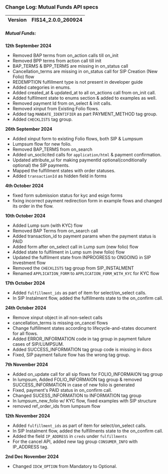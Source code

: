 ### Change Log:  Mutual Funds API specs

| Version | FIS14_2.0.0_260924 |
| :------ | :----------------- |

##### Mutual Funds:

 ****12th September 2024****

- Removed BAP terms from on_action calls till on_init
- Removed BPP terms from action call till init
- BAP_TERMS & BPP_TERMS  are missing in on_status call
- Cancellation_terms are missing in on_status call for SIP Creation (New Folio) flow
- REDEMPTION fulfillment type is not present in developer guide
- Added categories in enums.
- Added created_at & updated_at to all on_actions call from on_init call.
- Added fulfilment state to enums section & added to examples as well.
- Removed payment Id from on_select & init calls.
- Removed xinput from Existing Folio flows.
- Added tag `MANDATE_IDENTIFIER` as part PAYMENT_METHOD tag group.
- Added `CHECKLISTS` tag group.

 ****26th September 2024****

- Added xinput form to existing Folio flows, both SIP & Lumpsum
- Lumpsum flow for new folio.
- Removed BAP_TERMS from on_search
- Added un_soclicited calls for `application/html` & payment confirmation.
- Updated attribute_ui for making paymentId optional(conditionally optional) the SIP payments.
- Mapped the fulfillment states with order statuses.
- Added `transactionId` as hidden field in forms

****4th October 2024****
- fixed form submission status for kyc and esign forms
- fixing incorrect payment redirection form in example flows and changed its order in the flow.

****10th October 2024****
- Added Lump sum (with KYC) flow
- Removed BAP Terms from on_search call
- Added transaction_id to payment params when the payment status is PAID
- Added form after on_select call in Lump sum (new folio) flow
- Added state to fulfilment in Lump sum (new folio) flow
- Updated the fulfilment state from INPROGRESS to ONGOING in SIP Investment flow
- Removed the `CHECKLISTS` tag group from SIP_INSTALMENT 
- Renamed `APPLICATION_FORM` to  `APPLICATION_FORM_WITH_KYC` for KYC flow 

****17th October 2024****
 - Added `fulfillment_ids` as part of item for select/on_select calls.
 - In SIP Instalment flow, added the fulfillments state to the on_confirm call. 


****24th October 2024****
 - Remove xinput object in all non-select calls
 - cancellation_terms is missing on_cancel flows
 - Change fulfillment states according to lifecycle-and-states  document for all flows.
 - Added ERROR_INFORMATION code in tag group in payment failure cases of SIP/LUMPSUM.
 - Added SUCCESS_INFORMATION tag group code is missing in docs
 - Fixed, SIP payment failure flow has the wrong tag group.

****7th November 2024****
 - Added on_update call for all sip flows for FOLIO_INFORMAION tag group
 - In lumpsum, Added FOLIO_INFORMAION tag group & removed SUCCESS_INFORMATION in case of new folio is generated
 - Fixed, payment's PAID status in on_confirm call.
 - Changed SUCESS_INFORMATION to INFORMATION tag group
 - In lumpsum_new_folio w/ KYC flow, fixed examples with SIP structure
 - removed ref_order_ids from lumpsum flow 

****12th November 2024****
- Added `fulfillment_ids` as part of item for select/on_select calls.
- In SIP Instalment flow, added the fulfillments state to the on_confirm call.
- Added the field `IP_ADDRESS` in `creds` under `fulfillments`
- For the cancel API, added new tag group `CONSUMER_INFO` with IP_ADDRESS tag.

****2nd Dec November 2024****
- Changed `IDCW_OPTION` from Mandatory to Optional.


   
